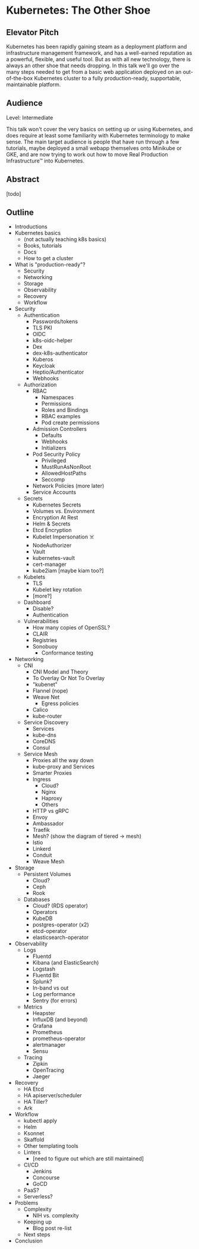 # Kubernetes: The Other Shoe

## Elevator Pitch

Kubernetes has been rapidly gaining steam as a deployment platform and
infrastructure management framework, and has a well-earned reputation as a powerful,
flexible, and useful tool. But as with all new technology, there is always an
other shoe that needs dropping. In this talk we'll go over the many steps needed
to get from a basic web application deployed on an out-of-the-box Kubernetes
cluster to a fully production-ready, supportable, maintainable platform.

## Audience

Level: Intermediate

This talk won't cover the very basics on setting up or using Kubernetes, and
does require at least some familiarity with Kubernetes terminology to make sense.
The main target audience is people that have run through a few tutorials, maybe
deployed a small webapp themselves onto Minikube or GKE, and are now trying to
work out how to move Real Production Infrastructure™ into Kubernetes.

## Abstract

[todo]

## Outline

* Introductions
* Kubernetes basics
  * (not actually teaching k8s basics)
  * Books, tutorials
  * Docs
  * How to get a cluster
* What is "production-ready"?
  * Security
  * Networking
  * Storage
  * Observability
  * Recovery
  * Workflow
* Security
  * Authentication
    * Passwords/tokens
    * TLS PKI
    * OIDC
    * k8s-oidc-helper
    * Dex
    * dex-k8s-authenticator
    * Kuberos
    * Keycloak
    * Heptio/Authenticator
    * Webhooks
  * Authorization
    * RBAC
      * Namespaces
      * Permissions
      * Roles and Bindings
      * RBAC examples
      * Pod create permissions
    * Admission Controllers
      * Defaults
      * Webhooks
      * Initializers
    * Pod Security Policy
      * Privileged
      * MustRunAsNonRoot
      * AllowedHostPaths
      * Seccomp
    * Network Policies (more later)
    * Service Accounts
  * Secrets
    * Kubernetes Secrets
    * Volumes vs. Environment
    * Encryption At Rest
    * Helm & Secrets
    * Etcd Encryption
    * Kubelet Impersonation ☠️
    * NodeAuthorizer
    * Vault
    * kubernetes-vault
    * cert-manager
    * kube2iam [maybe kiam too?]
  * Kubelets
    * TLS
    * Kubelet key rotation
    * [more?]
  * Dashboard
    * Disable?
    * Authentication
  * Vulnerabilities
    * How many copies of OpenSSL?
    * CLAIR
    * Registries
    * Sonobuoy
      * Conformance testing
* Networking
  * CNI
    * CNI Model and Theory
    * To Overlay Or Not To Overlay
    * "kubenet"
    * Flannel (nope)
    * Weave Net
      * Egress policies
    * Calico
    * kube-router
  * Service Discovery
    * Services
    * kube-dns
    * CoreDNS
    * Consul
  * Service Mesh
    * Proxies all the way down
    * kube-proxy and Services
    * Smarter Proxies
    * Ingress
      * Cloud?
      * Nginx
      * Haproxy
      * Others
    * HTTP vs gRPC
    * Envoy
    * Ambassador
    * Traefik
    * Mesh? (show the diagram of tiered -> mesh)
    * Istio
    * Linkerd
    * Conduit
    * Weave Mesh
* Storage
  * Persistent Volumes
    * Cloud?
    * Ceph
    * Rook
  * Databases
    * Cloud? (RDS operator)
    * Operators
    * KubeDB
    * postgres-operator (x2)
    * etcd-operator
    * elasticsearch-operator
* Observability
  * Logs
    * Fluentd
    * Kibana (and ElasticSearch)
    * Logstash
    * Fluentd Bit
    * Splunk?
    * In-band vs out
    * Log performance
    * Sentry (for errors)
  * Metrics
    * Heapster
    * InfluxDB (and beyond)
    * Grafana
    * Prometheus
    * prometheus-operator
    * alertmanager
    * Sensu
  * Tracing
    * Zipkin
    * OpenTracing
    * Jaeger
* Recovery
  * HA Etcd
  * HA apiserver/scheduler
  * HA Tiller?
  * Ark
* Workflow
  * kubectl apply
  * Helm
  * Ksonnet
  * Skaffold
  * Other templating tools
  * Linters
    * [need to figure out which are still maintained]
  * CI/CD
    * Jenkins
    * Concourse
    * GoCD
  * PaaS?
  * Serverless?
* Problems
  * Complexity
    * NIH vs. complexity
  * Keeping up
    * Blog post re-list
  * Next steps
* Conclusion
